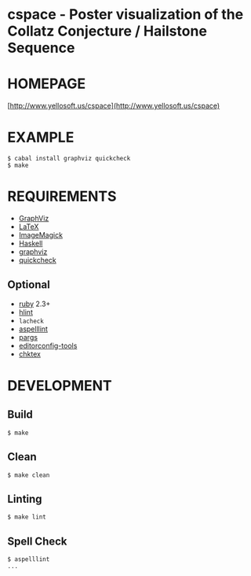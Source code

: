 # cspace - Poster visualization of the Collatz Conjecture / Hailstone Sequence

# HOMEPAGE

[http://www.yellosoft.us/cspace](http://www.yellosoft.us/cspace)

# EXAMPLE

    $ cabal install graphviz quickcheck
    $ make

# REQUIREMENTS

* [GraphViz](http://www.graphviz.org/)
* [LaTeX](http://latex.org/)
* [ImageMagick](http://www.imagemagick.org/)
* [Haskell](http://haskell.org/)
* [graphviz](http://hackage.haskell.org/packages/archive/graphviz/latest/doc/html/Data-GraphViz.html)
* [quickcheck](http://hackage.haskell.org/package/QuickCheck)

## Optional

* [ruby](https://www.ruby-lang.org/) 2.3+
* [hlint](https://github.com/ndmitchell/hlint)
* `lacheck`
* [aspelllint](https://github.com/mcandre/aspelllint)
* [pargs](https://github.com/mcandre/pargs)
* [editorconfig-tools](https://www.npmjs.com/package/editorconfig-tools)
* [chktex](http://baruch.ev-en.org/proj/chktex/)

# DEVELOPMENT

## Build

```
$ make
```

## Clean

```
$ make clean
```

## Linting

```
$ make lint
```

## Spell Check

```
$ aspelllint
...
```
